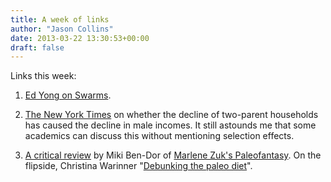 ```yaml
---
title: A week of links
author: "Jason Collins"
date: 2013-03-22 13:30:53+00:00
draft: false
---
```


Links this week:

	
  1. [Ed Yong on Swarms](http://www.wired.com/wiredscience/2013/03/powers-of-swarms/all/).

	
  2. [The New York Times](http://www.nytimes.com/2013/03/21/business/economy/as-men-lose-economic-ground-clues-in-the-family.html) on whether the decline of two-parent households has caused the decline in male incomes. It still astounds me that some academics can discuss this without mentioning selection effects.

  3. [A critical review](http://www.paleostyle.com/?p=2131) by Miki Ben-Dor of [Marlene Zuk's Paleofantasy](https://www.jasoncollins.blog/zuks-paleofantasy/). On the flipside, Christina Warinner "[Debunking the paleo diet](http://youtu.be/BMOjVYgYaG8)".


